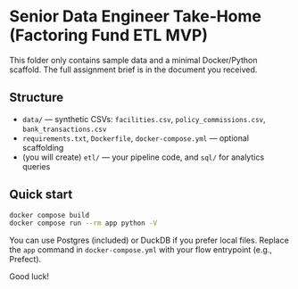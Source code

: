 # Senior Data Engineer Take‑Home (Factoring Fund ETL MVP)

This folder only contains sample data and a minimal Docker/Python scaffold. The full assignment brief is in the document you received.

## Structure
- `data/` — synthetic CSVs: `facilities.csv`, `policy_commissions.csv`, `bank_transactions.csv`
- `requirements.txt`, `Dockerfile`, `docker-compose.yml` — optional scaffolding
- (you will create) `etl/` — your pipeline code, and `sql/` for analytics queries

## Quick start
```bash
docker compose build
docker compose run --rm app python -V
```

You can use Postgres (included) or DuckDB if you prefer local files. Replace the `app` command in `docker-compose.yml` with your flow entrypoint (e.g., Prefect).

Good luck!
